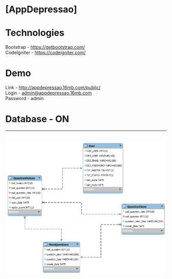 # [AppDepressao]

# Technologies
Bootstrap - https://getbootstrap.com/ <br> 
CodeIgniter - https://codeigniter.com/ <br> 

# Demo
Link - http://appdepressao.16mb.com/public/ <br> 
Login - admin@appdepressao.16mb.com <br> 
Password - admin <br> 
 
# Database - ON
________________________________
<br>
<img src="https://github.com/AppDepressao/AppDepressao/blob/master/Database/appdepressao.png?raw=true"></p>



